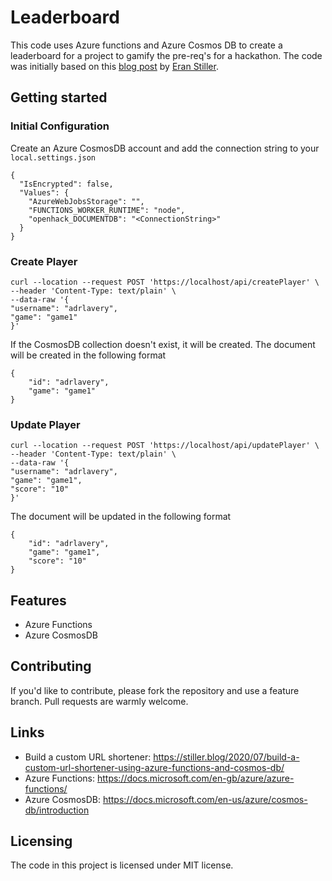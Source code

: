# Leaderboard

This code uses Azure functions and Azure Cosmos DB to create a leaderboard for a project to gamify the pre-req's for a hackathon. The code was initially based on this [blog post](https://stiller.blog/2020/07/build-a-custom-url-shortener-using-azure-functions-and-cosmos-db/) by [Eran Stiller](https://github.com/estiller).

## Getting started

### Initial Configuration

Create an Azure CosmosDB account and add the connection string to your `local.settings.json`

```
{
  "IsEncrypted": false,
  "Values": {
    "AzureWebJobsStorage": "",
    "FUNCTIONS_WORKER_RUNTIME": "node",
    "openhack_DOCUMENTDB": "<ConnectionString>"
  }
}

```

### Create Player

```
curl --location --request POST 'https://localhost/api/createPlayer' \
--header 'Content-Type: text/plain' \
--data-raw '{
"username": "adrlavery",
"game": "game1"
}'
```
If the CosmosDB collection doesn't exist, it will be created. The document will be created in the following format

```
{
    "id": "adrlavery",
    "game": "game1"
}
```

### Update Player

```
curl --location --request POST 'https://localhost/api/updatePlayer' \
--header 'Content-Type: text/plain' \
--data-raw '{
"username": "adrlavery",
"game": "game1",
"score": "10"
}'
```
The document will be updated in the following format

```
{
    "id": "adrlavery",
    "game": "game1",
    "score": "10"
}
```

## Features

* Azure Functions
* Azure CosmosDB

## Contributing

If you'd like to contribute, please fork the repository and use a feature
branch. Pull requests are warmly welcome.

## Links

- Build a custom URL shortener: https://stiller.blog/2020/07/build-a-custom-url-shortener-using-azure-functions-and-cosmos-db/
- Azure Functions: https://docs.microsoft.com/en-gb/azure/azure-functions/
- Azure CosmosDB: https://docs.microsoft.com/en-us/azure/cosmos-db/introduction


## Licensing

The code in this project is licensed under MIT license.